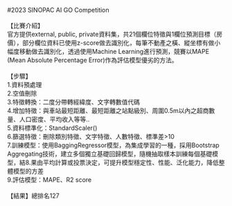 #2023 SINOPAC AI GO Competition
<br>
<br>
【比賽介紹】<br>
官方提供external, public, private資料集，共21個欄位特徵與1欄位預測目標（房價），部分欄位資料已使用z-score做去識別化，每筆不動產之橫、縱坐標有做小幅度移動做去識別化，透過使用Machine Learning進行預測，競賽以MAPE (Mean Absolute Percentage Error)作為評估模型優劣的方法。
<br>
<br>
【步驟】<br>
1.資料預處理<br>
2.空值刪除<br>
3.特徵轉換：二度分帶轉經緯度、文字轉數值代碼<br>
4.增加特徵：與車站最短距離、最短距離之站點級別、周圍0.5m以內之超商數量、人口密度、平均收入等等..<br>
5.資料標準化：StandardScaler()<br>
6.篩選特徵：刪除類別特徵、文字特徵、人數特徵、標準差>10<br>
7.訓練模型：使用BaggingRegressor模型，為集成學習的一種，採用Bootstrap Aggregating技術，建立多個獨立基礎回歸模型，隨機抽取樣本訓練每個基礎模型，結8.果由平均計算或投票決定，可提升模型穩定性、性能、泛化能力，降低整體模型的方差<br>
9.評估模型：MAPE、R2 score
<br>
<br>
【結果】總排名127<br>
<br>

